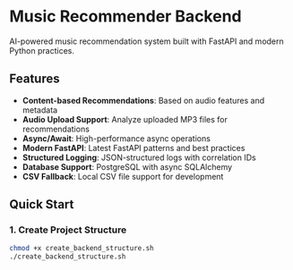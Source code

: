 # Music Recommender Backend

AI-powered music recommendation system built with FastAPI and modern Python practices.

## Features

- **Content-based Recommendations**: Based on audio features and metadata
- **Audio Upload Support**: Analyze uploaded MP3 files for recommendations
- **Async/Await**: High-performance async operations
- **Modern FastAPI**: Latest FastAPI patterns and best practices
- **Structured Logging**: JSON-structured logs with correlation IDs
- **Database Support**: PostgreSQL with async SQLAlchemy
- **CSV Fallback**: Local CSV file support for development

## Quick Start

### 1. Create Project Structure

```bash
chmod +x create_backend_structure.sh
./create_backend_structure.sh
```
